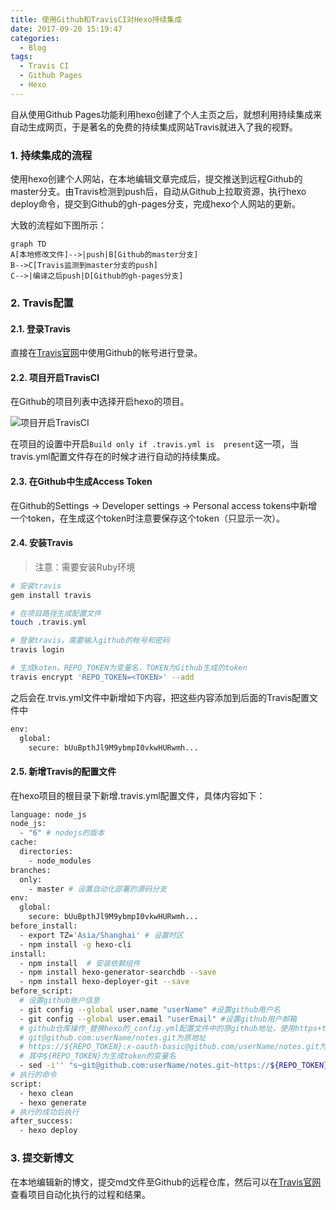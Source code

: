 ```yaml
---
title: 使用Github和TravisCI对Hexo持续集成
date: 2017-09-20 15:19:47
categories:
  - Blog
tags:
  - Travis CI
  - Github Pages
  - Hexo
---
```

自从使用Github Pages功能利用hexo创建了个人主页之后，就想利用持续集成来自动生成网页，于是著名的免费的持续集成网站Travis就进入了我的视野。

<!-- more -->

### 1. 持续集成的流程

使用hexo创建个人网站，在本地编辑文章完成后，提交推送到远程Github的master分支。由Travis检测到push后，自动从Github上拉取资源，执行hexo deploy命令，提交到Github的gh-pages分支，完成hexo个人网站的更新。

大致的流程如下图所示：

```
graph TD
A[本地修改文件]-->|push|B[Github的master分支]
B-->C[Travis监测到master分支的push]
C-->|编译之后push|D[Github的gh-pages分支]
```

### 2. Travis配置
#### 2.1. 登录Travis
直接在[Travis官网](https://www.travis-ci.org)中使用Github的帐号进行登录。

#### 2.2. 项目开启TravisCI
在Github的项目列表中选择开启hexo的项目。

![项目开启TravisCI](http://wx4.sinaimg.cn/mw690/4ca4c33cly1fl8bom7uogj20sb0j8q9c.jpg "项目开启TravisCI")

在项目的设置中开启`Build only if .travis.yml is  present`这一项，当travis.yml配置文件存在的时候才进行自动的持续集成。

#### 2.3. 在Github中生成Access Token

在Github的Settings -> Developer settings -> Personal access tokens中新增一个token，在生成这个token时注意要保存这个token（只显示一次）。

#### 2.4. 安装Travis
>注意：需要安装Ruby环境
```bash
# 安装travis
gem install travis

# 在项目路径生成配置文件
touch .travis.yml

# 登录travis，需要输入github的帐号和密码
travis login

# 生成koten。REPO_TOKEN为变量名，TOKEN为Github生成的token
travis encrypt 'REPO_TOKEN=<TOKEN>' --add
```
之后会在.trvis.yml文件中新增如下内容，把这些内容添加到后面的Travis配置文件中
```bash
env:
  global:
    secure: bUuBpthJl9M9ybmpI0vkwHURwmh...
```

#### 2.5. 新增Travis的配置文件
在hexo项目的根目录下新增.travis.yml配置文件，具体内容如下：
```bash
language: node_js
node_js:
  - "6" # nodejs的版本
cache:
  directories:
    - node_modules
branches:
  only:
    - master # 设置自动化部署的源码分支
env:
  global:
    secure: bUuBpthJl9M9ybmpI0vkwHURwmh...
before_install:
  - export TZ='Asia/Shanghai' # 设置时区
  - npm install -g hexo-cli
install:
  - npm install  # 安装依赖组件
  - npm install hexo-generator-searchdb --save
  - npm install hexo-deployer-git --save
before_script:
  # 设置github账户信息
  - git config --global user.name "userName" #设置github用户名
  - git config --global user.email "userEmail" #设置github用户邮箱
  # github仓库操作_替换hexo的_config.yml配置文件中的原github地址，使用https+token来提交
  # git@github.com:userName/notes.git为原地址
  # https://${REPO_TOKEN}:x-oauth-basic@github.com/userName/notes.git为替换后的新地址
  # 其中${REPO_TOKEN}为生成token的变量名
  - sed -i'' "s~git@github.com:userName/notes.git~https://${REPO_TOKEN}:x-oauth-basic@github.com/userName/notes.git~" _config.yml
# 执行的命令
script:
  - hexo clean
  - hexo generate
# 执行的成功后执行
after_success:
  - hexo deploy
```

### 3. 提交新博文
在本地编辑新的博文，提交md文件至Github的远程仓库，然后可以在[Travis官网](https://travis-ci.org)查看项目自动化执行的过程和结果。